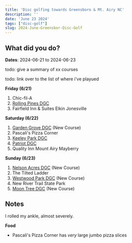 ```yaml
---
title: 'Disc golfing towards Greensboro & Mt. Airy NC'
description: ''
date: 'June 23 2024'
tags: ["disc-golf"]
slug: 2024-June-Greensbor-Disc-Golf
---
```


## What did you do?

**Dates**: 2024-06-21 to 2024-06-23

todo: give a summary of xx courses

todo: link over to the list of where i've playued


**Friday (6/21)**
1. Chic-fil-A 
1. [Rolling Pines DGC](https://udisc.com/courses/rolling-pines-JQiT)
2. Fairfield Inn & Suites Elkin Jonesville

**Saturday (6/22)**
1. [Garden Grove DGC](https://udisc.com/courses/garden-grove-sejY) (New Course)
2. Pascali's Pizza Corner
3. [Keeley Park DGC](https://udisc.com/courses/keeley-park-dgc-PqOz)
4. [Patriot DGC](https://udisc.com/courses/patriot-dgc-l0rI)
5. Quality Inn Mount Airy Mayberry

**Sunday (6/23)**
1. [Nelson Acres DGC](https://udisc.com/courses/nelson-acres-dgc-naLu) (New Course)
2. The Tilted Ladder
3. [Westwood Park DGC](https://udisc.com/courses/westwood-park-5U0g) (New Course)
4. New River Trail State Park
5. [Moon Tree DGC](https://udisc.com/courses/moon-tree-dgc-Cxy0) (New Course)

## Notes

I rolled my ankle, almost severely.

**Food**

- Pascali's Pizza Corner has _very_ large jumbo pizza slices 





